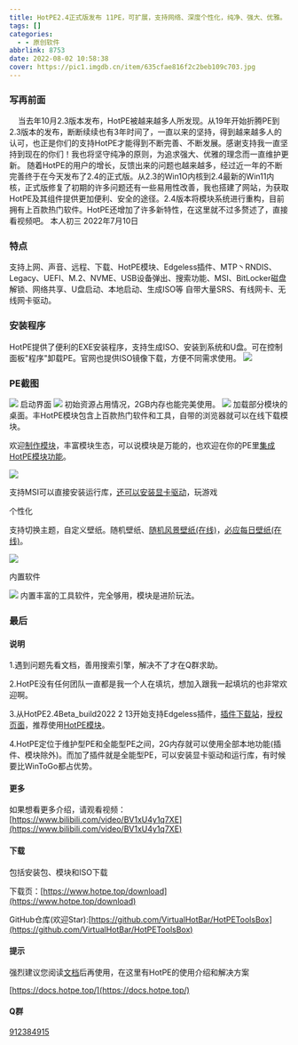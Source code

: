 ```yaml
---
title: HotPE2.4正式版发布 11PE，可扩展，支持网络、深度个性化，纯净、强大、优雅。
tags: []
categories:
  - - 原创软件
abbrlink: 8753
date: 2022-08-02 10:58:38
cover: https://pic1.imgdb.cn/item/635cfae816f2c2beb109c703.jpg
---
```


<a></a>
<!--more-->

### 写再前面
    当去年10月2.3版本发布，HotPE被越来越多人所发现。从19年开始折腾PE到2.3版本的发布，断断续续也有3年时间了，一直以来的坚持，得到越来越多人的认可，也正是你们的支持HotPE才能得到不断完善、不断发展。感谢支持我一直坚持到现在的你们！我也将坚守纯净的原则，为追求强大、优雅的理念而一直维护更新。 随着HotPE的用户的增长，反馈出来的问题也越来越多，经过近一年的不断完善终于在今天发布了2.4的正式版。从2.3的Win1O内核到2.4最新的Win11内核，正式版修复了初期的许多问题还有一些易用性改善，我也搭建了网站，为获取HotPE及其组件提供更加便利、安全的途径。2.4版本将模块系统进行重构，目前拥有上百款热门软件。HotPE还增加了许多新特性，在这里就不过多赘述了，直接看视频吧。 本人初三 2022年7月10日

### 特点

支持上网、声音、远程、下载、HotPE模块、Edgeless插件、MTP丶RNDIS、Legacy、UEFI、M.2、NVME、USB设备弹出、搜索功能、MSI、BitLocker磁盘解锁、网络共享、U盘启动、本地启动、生成ISO等 自带大量SRS、有线网卡、无线网卡驱动。

### 安装程序

HotPE提供了便利的EXE安装程序，支持生成ISO、安装到系统和U盘。可在控制面板"程序"卸载PE。官网也提供ISO镜像下载，方便不同需求使用。 ![](https://img1.imgtp.com/2022/07/23/WJBTQak4.png)

### PE截图

![](https://img1.imgtp.com/2022/07/23/wOcqhQB1.png) 启动界面 ![](https://img1.imgtp.com/2022/07/23/wW8cQfr7.png) 初始资源占用情况，2GB内存也能完美使用。 ![](https://pic.imgdb.cn/item/62dc8e0af54cd3f937aa1f84.jpg) 加载部分模块的桌面。丰HotPE模块包含上百款热门软件和工具，自带的浏览器就可以在线下载模块。

欢迎[制作模块](https://docs.hotpe.top/#/Devdoc/makehpm)，丰富模块生态，可以说模块是万能的，也欢迎在你的PE里[集成HotPE模块功能](https://docs.hotpe.top/#/Devdoc/shifthpm)。

![](https://pic.imgdb.cn/item/62dc8da3f54cd3f937a8f3ca.jpg)

支持MSI可以直接安装运行库，[还可以安装显卡驱动](https://pic.imgdb.cn/item/627e86b80947543129178a90.jpg)，玩游戏

个性化

支持切换主题，自定义壁纸。随机壁纸、[随机风景壁纸(在线)](https://api.hotpe.top/#/RandomPictures/Landscape)，[必应每日壁纸(在线)](https://api.hotpe.top/#/RandomPictures/bing)。

![](https://img1.imgtp.com/2022/07/23/be7S2qI8.png)

内置软件

![](https://img1.imgtp.com/2022/07/23/iQotCaD4.png) 内置丰富的工具软件，完全够用，模块是进阶玩法。

### 最后

#### 说明

1.遇到问题先看文档，善用搜索引擎，解决不了才在Q群求助。

2.HotPE没有任何团队一直都是我一个人在填坑，想加入跟我一起填坑的也非常欢迎啊。

3.从HotPE2.4Beta\_build2022 2 13开始支持Edgeless插件，[插件下载站](https://zfile.edgeless.top/%E6%8F%92%E4%BB%B6%E5%8C%85)，[授权页面](https://wiki.edgeless.top/v2/cooperation/HotPE.html)，推荐使用[HotPE模块](https://wiki.hotpe.top/down.html#%E4%B8%8B%E8%BD%BD%E6%A8%A1%E5%9D%97)。

4.HotPE定位于维护型PE和全能型PE之间，2G内存就可以使用全部本地功能(插件、模块除外)。而加了插件就是全能型PE，可以安装显卡驱动和运行库，有时候要比WinToGo都占优势。

#### 更多

如果想看更多介绍，请观看视频：[https://www.bilibili.com/video/BV1xU4y1q7XE](https://www.bilibili.com/video/BV1xU4y1q7XE)

#### 下载

包括安装包、模块和ISO下载

下载页：[https://www.hotpe.top/download](https://www.hotpe.top/download)

GitHub仓库(欢迎Star):[https://github.com/VirtualHotBar/HotPEToolsBox](https://github.com/VirtualHotBar/HotPEToolsBox)

#### 提示

强烈建议您阅读[文档](https://docs.hotpe.top/)后再使用，在这里有HotPE的使用介绍和解决方案

[https://docs.hotpe.top/](https://docs.hotpe.top/)

#### Q群

[912384915](https://jq.qq.com/?_wv=1027&k=abPKFZhj)